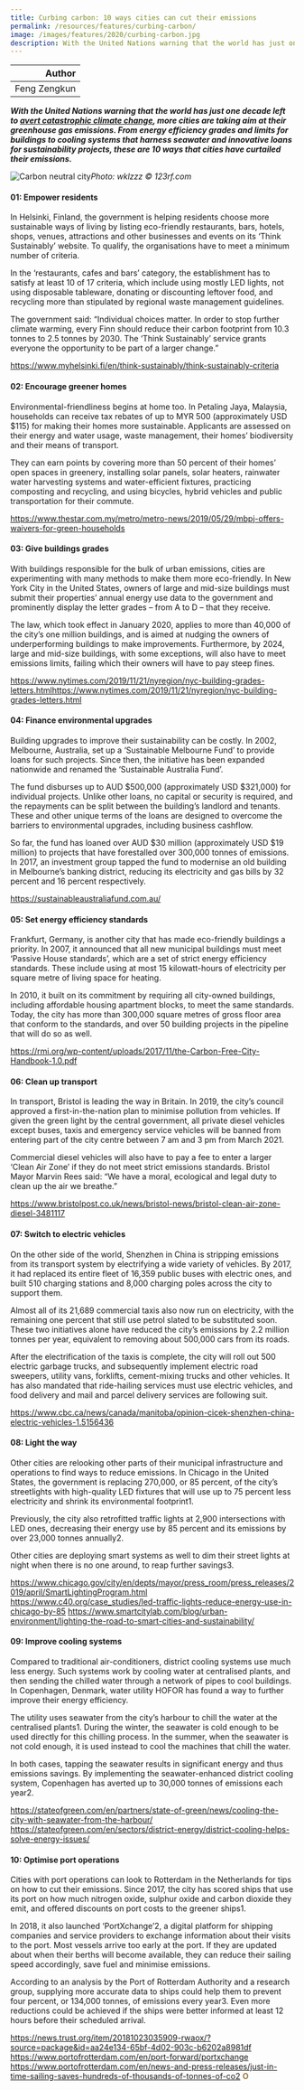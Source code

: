 ```yaml
---
title: Curbing carbon: 10 ways cities can cut their emissions
permalink: /resources/features/curbing-carbon/
image: /images/features/2020/curbing-carbon.jpg
description: With the United Nations warning that the world has just one decade left to avert catastrophic climate change, more cities are taking aim at their greenhouse gas emissions. From energy efficiency grades and limits for buildings to cooling systems that harness seawater and innovative loans for sustainability projects, these are 10 ways that cities have curtailed their emissions.
---
```


| Author |
|---:|
| Feng Zengkun |

***With the United Nations warning that the world has just one decade left to [avert catastrophic climate change](https://www.theguardian.com/environment/2018/oct/08/global-warming-must-not-exceed-15c-warns-landmark-un-report), more cities are taking aim at their greenhouse gas emissions. From energy efficiency grades and limits for buildings to cooling systems that harness seawater and innovative loans for sustainability projects, these are 10 ways that cities have curtailed their emissions.***

![Carbon neutral city](/images/features/2020/carbon-neutral.jpg/)*Photo: wklzzz © 123rf.com*

#### **01: Empower residents**

In Helsinki, Finland, the government is helping residents choose more sustainable ways of living by listing eco-friendly restaurants, bars, hotels, shops, venues, attractions and other businesses and events on its ‘Think Sustainably’ website. To qualify, the organisations have to meet a minimum number of criteria. 

In the ‘restaurants, cafes and bars’ category, the establishment has to satisfy at least 10 of 17 criteria, which include using mostly LED lights, not using disposable tableware, donating or discounting leftover food, and recycling more than stipulated by regional waste management guidelines. 

The government said: “Individual choices matter. In order to stop further climate warming, every Finn should reduce their carbon footprint from 10.3 tonnes to 2.5 tonnes by 2030. The ‘Think Sustainably’ service grants everyone the opportunity to be part of a larger change.”  

https://www.myhelsinki.fi/en/think-sustainably/think-sustainably-criteria

#### **02: Encourage greener homes**

Environmental-friendliness begins at home too. In Petaling Jaya, Malaysia, households can receive tax rebates of up to MYR 500 (approximately USD $115) for making their homes more sustainable. Applicants are assessed on their energy and water usage, waste management, their homes’ biodiversity and their means of transport. 

They can earn points by covering more than 50 percent of their homes’ open spaces in greenery, installing solar panels, solar heaters, rainwater water harvesting systems and water-efficient fixtures, practicing composting and recycling, and using bicycles, hybrid vehicles and public transportation for their commute. 

https://www.thestar.com.my/metro/metro-news/2019/05/29/mbpj-offers-waivers-for-green-households

#### **03: Give buildings grades**

With buildings responsible for the bulk of urban emissions, cities are experimenting with many methods to make them more eco-friendly. In New York City in the United States, owners of large and mid-size buildings must submit their properties’ annual energy use data to the government and prominently display the letter grades – from A to D – that they receive.

The law, which took effect in January 2020, applies to more than 40,000 of the city’s one million buildings, and is aimed at nudging the owners of underperforming buildings to make improvements. Furthermore, by 2024, large and mid-size buildings, with some exceptions, will also have to meet emissions limits, failing which their owners will have to pay steep fines. 

https://www.nytimes.com/2019/11/21/nyregion/nyc-building-grades-letters.htmlhttps://www.nytimes.com/2019/11/21/nyregion/nyc-building-grades-letters.html

#### **04: Finance environmental upgrades**

Building upgrades to improve their sustainability can be costly. In 2002, Melbourne, Australia, set up a ‘Sustainable Melbourne Fund’ to provide loans for such projects. Since then, the initiative has been expanded nationwide and renamed the ‘Sustainable Australia Fund’. 

The fund disburses up to AUD $500,000 (approximately USD $321,000) for individual projects. Unlike other loans, no capital or security is required, and the repayments can be split between the building’s landlord and tenants. These and other unique terms of the loans are designed to overcome the barriers to environmental upgrades, including business cashflow.

So far, the fund has loaned over AUD $30 million (approximately USD $19 million) to projects that have forestalled over 300,000 tonnes of emissions. In 2017, an investment group tapped the fund to modernise an old building in Melbourne’s banking district, reducing its electricity and gas bills by 32 percent and 16 percent respectively. 

https://sustainableaustraliafund.com.au/

#### **05: Set energy efficiency standards**

Frankfurt, Germany, is another city that has made eco-friendly buildings a priority. In 2007, it announced that all new municipal buildings must meet ‘Passive House standards’, which are a set of strict energy efficiency standards. These include using at most 15 kilowatt-hours of electricity per square metre of living space for heating. 

In 2010, it built on its commitment by requiring all city-owned buildings, including affordable housing apartment blocks, to meet the same standards. Today, the city has more than 300,000 square metres of gross floor area that conform to the standards, and over 50 building projects in the pipeline that will do so as well.

https://rmi.org/wp-content/uploads/2017/11/the-Carbon-Free-City-Handbook-1.0.pdf

#### **06: Clean up transport**

In transport, Bristol is leading the way in Britain. In 2019, the city’s council approved a first-in-the-nation plan to minimise pollution from vehicles. If given the green light by the central government, all private diesel vehicles except buses, taxis and emergency service vehicles will be banned from entering part of the city centre between 7 am and 3 pm from March 2021.

Commercial diesel vehicles will also have to pay a fee to enter a larger ‘Clean Air Zone’ if they do not meet strict emissions standards. Bristol Mayor Marvin Rees said: “We have a moral, ecological and legal duty to clean up the air we breathe.”

https://www.bristolpost.co.uk/news/bristol-news/bristol-clean-air-zone-diesel-3481117

#### **07: Switch to electric vehicles**

On the other side of the world, Shenzhen in China is stripping emissions from its transport system by electrifying a wide variety of vehicles. By 2017, it had replaced its entire fleet of 16,359 public buses with electric ones, and built 510 charging stations and 8,000 charging poles across the city to support them. 

Almost all of its 21,689 commercial taxis also now run on electricity, with the remaining one percent that still use petrol slated to be substituted soon. These two initiatives alone have reduced the city’s emissions by 2.2 million tonnes per year, equivalent to removing about 500,000 cars from its roads.

After the electrification of the taxis is complete, the city will roll out 500 electric garbage trucks, and subsequently implement electric road sweepers, utility vans, forklifts, cement-mixing trucks and other vehicles. It has also mandated that ride-hailing services must use electric vehicles, and food delivery and mail and parcel delivery services are following suit. 

https://www.cbc.ca/news/canada/manitoba/opinion-cicek-shenzhen-china-electric-vehicles-1.5156436

#### **08: Light the way**

Other cities are relooking other parts of their municipal infrastructure and operations to find ways to reduce emissions. In Chicago in the United States, the government is replacing 270,000, or 85 percent, of the city’s streetlights with high-quality LED fixtures that will use up to 75 percent less electricity and shrink its environmental footprint1. 

Previously, the city also retrofitted traffic lights at 2,900 intersections with LED ones, decreasing their energy use by 85 percent and its emissions by over 23,000 tonnes annually2. 

Other cities are deploying smart systems as well to dim their street lights at night when there is no one around, to reap further savings3. 

https://www.chicago.gov/city/en/depts/mayor/press_room/press_releases/2019/april/SmartLightingProgram.html
https://www.c40.org/case_studies/led-traffic-lights-reduce-energy-use-in-chicago-by-85
https://www.smartcitylab.com/blog/urban-environment/lighting-the-road-to-smart-cities-and-sustainability/

#### **09: Improve cooling systems**

Compared to traditional air-conditioners, district cooling systems use much less energy. Such systems work by cooling water at centralised plants, and then sending the chilled water through a network of pipes to cool buildings. In Copenhagen, Denmark, water utility HOFOR has found a way to further improve their energy efficiency. 

The utility uses seawater from the city’s harbour to chill the water at the centralised plants1. During the winter, the seawater is cold enough to be used directly for this chilling process. In the summer, when the seawater is not cold enough, it is used instead to cool the machines that chill the water. 

In both cases, tapping the seawater results in significant energy and thus emissions savings. By implementing the seawater-enhanced district cooling system, Copenhagen has averted up to 30,000 tonnes of emissions each year2. 

https://stateofgreen.com/en/partners/state-of-green/news/cooling-the-city-with-seawater-from-the-harbour/
https://stateofgreen.com/en/sectors/district-energy/district-cooling-helps-solve-energy-issues/

#### **10: Optimise port operations** 

Cities with port operations can look to Rotterdam in the Netherlands for tips on how to cut their emissions. Since 2017, the city has scored ships that use its port on how much nitrogen oxide, sulphur oxide and carbon dioxide they emit, and offered discounts on port costs to the greener ships1. 

 In 2018, it also launched ‘PortXchange’2, a digital platform for shipping companies and service providers to exchange information about their visits to the port. Most vessels arrive too early at the port. If they are updated about when their berths will become available, they can reduce their sailing speed accordingly, save fuel and minimise emissions. 

According to an analysis by the Port of Rotterdam Authority and a research group, supplying more accurate data to ships could help them to prevent four percent, or 134,000 tonnes, of emissions every year3. Even more reductions could be achieved if the ships were better informed at least 12 hours before their scheduled arrival. 

https://news.trust.org/item/20181023035909-rwaox/?source=package&id=aa24e134-65bf-4d02-903c-b6202a8981df
https://www.portofrotterdam.com/en/port-forward/portxchange
https://www.portofrotterdam.com/en/news-and-press-releases/just-in-time-sailing-saves-hundreds-of-thousands-of-tonnes-of-co2 **<font color="#967942">O</font>**

